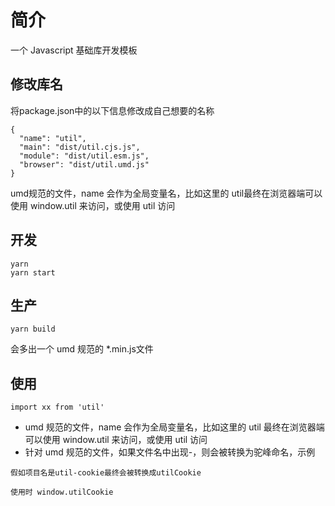 # 简介

一个 Javascript 基础库开发模板

## 修改库名

将package.json中的以下信息修改成自己想要的名称

```
{
  "name": "util",
  "main": "dist/util.cjs.js",
  "module": "dist/util.esm.js",
  "browser": "dist/util.umd.js"
}
```

umd规范的文件，name 会作为全局变量名，比如这里的 util最终在浏览器端可以使用 window.util 来访问，或使用 util 访问

## 开发

```
yarn
yarn start
```

## 生产

```
yarn build
```

会多出一个 umd 规范的 *.min.js文件

## 使用

```
import xx from 'util'
```

- umd 规范的文件，name 会作为全局变量名，比如这里的 util 最终在浏览器端可以使用 window.util 来访问，或使用 util 访问
- 针对 umd 规范的文件，如果文件名中出现-，则会被转换为驼峰命名，示例

```
假如项目名是util-cookie最终会被转换成utilCookie

使用时 window.utilCookie
```